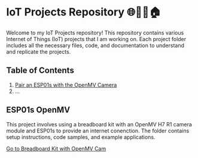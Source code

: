 # IoT Projects Repository 🌐🔗📱🏠

Welcome to my IoT Projects repository! This repository contains various Internet of Things (IoT) projects that I am working on. Each project folder includes all the necessary files, code, and documentation to understand and replicate the projects.

## Table of Contents

1. [Pair an ESP01s with the OpenMV Camera](#ESP01s-OpenMV)
2. ...

## ESP01s OpenMV

This project involves using a breadboard kit with an OpenMV H7 R1 camera module and ESP01s to provide an internet conenction. The folder contains setup instructions, code samples, and example applications.

[Go to Breadboard Kit with OpenMV Cam](./Breadboard-Kit-with-OpenMV-Cam)

